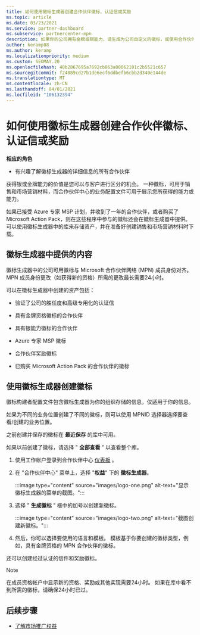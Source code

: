 ```yaml
---
title: 如何使用徽标生成器创建合作伙伴徽标、认证信或奖励
ms.topic: article
ms.date: 03/23/2021
ms.service: partner-dashboard
ms.subservice: partnercenter-mpn
description: 如果你的公司拥有金牌或银能力，请生成为公司自定义的徽标，或使用合作伙伴中心的徽标生成器工具请求自定义的认证信。
author: keramp88
ms.author: keramp
ms.localizationpriority: medium
ms.custom: SEOMAY.20
ms.openlocfilehash: 40b2867695a7692cb863a00062101c2b5521c657
ms.sourcegitcommit: f24089cd27b1de6ecf6ddbefb6cbb2d340e144de
ms.translationtype: MT
ms.contentlocale: zh-CN
ms.lasthandoff: 04/01/2021
ms.locfileid: "106132394"
---
```

# <a name="how-to-create-a-partner-logo-certified-letter-or-award-using-logo-builder"></a>如何使用徽标生成器创建合作伙伴徽标、认证信或奖励

**相应的角色**

- 有兴趣了解徽标生成器的详细信息的所有合作伙伴

获得银或金牌能力的价值是您可以与客户进行区分的机会。 一种徽标，可用于销售和市场营销材料，而合作伙伴中心的业务配置文件可用于展示您所获得的能力或能力。 

如果已接受 Azure 专家 MSP 计划，并收到了一年的合作伙伴，或者购买了 Microsoft Action Pack，则在这些程序中参与的徽标还会在徽标生成器中提供。 可以使用徽标生成器中的库来存储资产，并在准备好创建销售和市场营销材料时下载。 

## <a name="what-is-available-in-logo-builder"></a>徽标生成器中提供的内容

徽标生成器中的公司可用徽标与 Microsoft 合作伙伴网络 (MPN) 成员身份对齐。 MPN 成员身份更改（如获得新的资格）所需的更改最长需要24小时。

可以在徽标生成器中创建的资产包括：

- 验证了公司的胜任度和高级专用化的认证信

- 具有金牌资格徽标的合作伙伴

- 具有银能力徽标的合作伙伴

- Azure 专家 MSP 徽标

- 合作伙伴奖励徽标

- 已购买 Microsoft Action Pack 的合作伙伴的徽标

## <a name="create-a-logo-using-logo-builder"></a>使用徽标生成器创建徽标

徽标构建者配置文件包含徽标生成器为你的组织存储的信息，仅适用于你的信息。

如果为不同的业务位置创建了不同的徽标，则可以使用 MPNID 选择器选择要查看/创建的业务位置。

之前创建并保存的徽标在 **最近保存** 的库中可用。

如果以前创建了徽标，请选择 " **全部查看** " 以查看整个库。

1. 使用工作帐户登录到合作伙伴中心 [仪表板](https://partner.microsoft.com/dashboard) 。

1. 在 "合作伙伴中心" 菜单上，选择 "**权益**" 下的 **徽标生成器**。
 
   :::image type="content" source="images/logo-one.png" alt-text="显示徽标生成器的菜单的截图。":::

3. 选择 " **生成徽标** " 框中的加号以创建新徽标。

   :::image type="content" source="images/logo-two.png" alt-text="截图创建新徽标。":::

4. 然后，你可以选择要使用的语言和模板。 模板基于你要创建的徽标类型，例如，具有金牌资格的 MPN 合作伙伴的徽标。

还可以创建经过认证的信件和奖励徽标。

>[!NOTE]
>在成员资格帐户中显示新的资格、奖励或其他实现需要24小时。 如果在库中看不到所需的徽标，请确保24小时已过。

## <a name="next-steps"></a>后续步骤

- [了解市场推广权益](mpn-learn-about-go-to-market-benefits.md)
